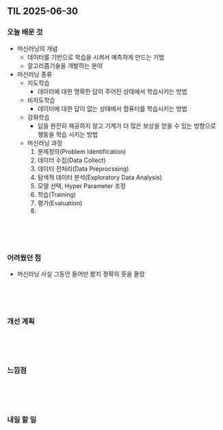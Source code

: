 ## TIL 2025-06-30

### 오늘 배운 것
- 머신러닝의 개념
  - 데이터를 기반으로 학습을 시켜서 예측하게 만드는 기법
  - 알고리즘기술을 개발하는 분야
- 머신러닝 종류
  - 지도학습
    - 데이터에 대한 명확한 답이 주어진 상태에서 학습시키는 방법
  - 비지도학습
    - 데이터에 대한 답이 없는 상태에서 컴퓨터를 학습시키는 방법
  - 강화학습
    - 답을 완전히 제공하지 않고 기계가 더 많은 보상을 얻을 수 있는 방향으로 행동을 학습 시키는 방법
  - 머신러닝 과정
    1. 문제정의(Problem Identification)
    2. 데이터 수집(Data Collect)
    3. 데이터 전처리(Data Preprocssing)
    4. 탐색적 데이터 분석(Exploratory Data Analysis)
    5. 모델 선택, Hyper Parameter 조정
    6. 학습(Training)
    7. 평가(Evaluation)
    8. 
<br/>
<br/>
<br/>

### 어려웠던 점
- 머신러닝 사실 그동안 들어만 봤지 정확히 뜻을 몰랐

<br/>
<br/>
<br/>

### 개선 계획


<br/>
<br/>
<br/>

### 느낌점


<br/>
<br/>
<br/>

### 내일 할 일
